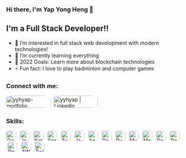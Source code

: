 ### Hi there, I'm Yap Yong Heng 👋 

## I'm a Full Stack Developer!!

- 🔭 I’m interested in full stack web development with modern technologies!
- 🌱 I’m currently learning everything
- 🥅 2022 Goals: Learn more about blockchain technologies
- ⚡ Fun fact: I love to play badminton and computer games

### Connect with me:

[<img alt="yyhyap-portfolio" style="width:120px; height:33px; margin-right:2px; border-radius:20%;" src="https://img.shields.io/badge/website-000000?style=for-the-badge&logo=About.me&logoColor=white" />][website]
[<img alt="yyhyap | LinkedIn" style="width:120px; height:33px; margin-left:2px; border-radius:20%;" src="https://img.shields.io/badge/LinkedIn-0077B5?style=for-the-badge&logo=linkedin&logoColor=white" />][linkedin]

### Skills:

<div>
<img alt="Go" style="height: 27px; border-radius: 20%; margin-right: 3px;" src="https://img.shields.io/badge/Go-00ADD8?style=for-the-badge&logo=go&logoColor=white" />
<img alt="Java" style="height: 27px; border-radius: 20%; margin-right: 3px; margin-left: 3px;" src="https://img.shields.io/badge/Java-ED8B00?style=for-the-badge&logo=java&logoColor=white" />
<img alt="Kotlin" style="height: 27px; border-radius: 20%; margin-right: 3px; margin-left: 3px;" src="https://img.shields.io/badge/Kotlin-0095D5?&style=for-the-badge&logo=kotlin&logoColor=white" />
<img alt="Spring" style="height: 27px; border-radius: 20%; margin-right: 3px; margin-left: 3px;" src="https://img.shields.io/badge/Spring-6DB33F?style=for-the-badge&logo=spring&logoColor=white" />
<img alt="TypeScript" style="height: 27px; border-radius: 20%; margin-right: 3px; margin-left: 3px;" src="https://img.shields.io/badge/TypeScript-007ACC?style=for-the-badge&logo=typescript&logoColor=white" />
<img alt="JavaScript" style="height: 27px; border-radius: 20%; margin-right: 3px; margin-left: 3px;" src="https://img.shields.io/badge/JavaScript-323330?style=for-the-badge&logo=javascript&logoColor=F7DF1E" />
<img alt="Angular" style="height: 27px; border-radius: 20%; margin-right: 3px; margin-left: 3px;" src="https://img.shields.io/badge/Angular-DD0031?style=for-the-badge&logo=angular&logoColor=white" />
<img alt="React" style="height: 27px; border-radius: 20%; margin-right: 3px; margin-left: 3px;" src="https://img.shields.io/badge/React-20232A?style=for-the-badge&logo=react&logoColor=61DAFB" />
<img alt="Rust" style="height: 27px; border-radius: 20%; margin-right: 3px; margin-left: 3px;" src="https://img.shields.io/badge/Rust-000000?style=for-the-badge&logo=rust&logoColor=white" />
<img alt="MySQL" style="height: 27px; border-radius: 20%; margin-right: 3px; margin-left: 3px;" src="https://img.shields.io/badge/MySQL-005C84?style=for-the-badge&logo=mysql&logoColor=white" />
<img alt="MongoDB" style="height: 27px; border-radius: 20%; margin-right: 3px; margin-left: 3px;" src="https://img.shields.io/badge/MongoDB-4EA94B?style=for-the-badge&logo=mongodb&logoColor=white" />
<img alt="Redis" style="height: 27px; border-radius: 20%; margin-right: 3px; margin-left: 3px;" src="https://img.shields.io/badge/redis-%23DD0031.svg?style=for-the-badge&logo=redis&logoColor=white" />
<img alt="Docker" style="height: 27px; border-radius: 20%; margin-right: 3px; margin-left: 3px;" src="https://img.shields.io/badge/docker-%230db7ed.svg?style=for-the-badge&logo=docker&logoColor=white" />
<img alt="RabbitMQ" style="height: 27px; border-radius: 20%; margin-right: 3px; margin-left: 3px;" src="https://img.shields.io/badge/Rabbitmq-FF6600?style=for-the-badge&logo=rabbitmq&logoColor=white" />
<img alt="AWS" style="height: 27px; border-radius: 20%; margin-right: 3px; margin-left: 3px;" src="https://img.shields.io/badge/Amazon_AWS-232F3E?style=for-the-badge&logo=amazon-aws&logoColor=white" />
<img alt="Twilio" style="height: 27px; border-radius: 20%; margin-right: 3px; margin-left: 3px;" src="https://img.shields.io/badge/Twilio-F22F46?style=for-the-badge&logo=Twilio&logoColor=white" />
</div>


<br />


[website]: https://main.dvd2wyzclzu2c.amplifyapp.com/
[linkedin]: https://www.linkedin.com/in/yap-yong-heng/